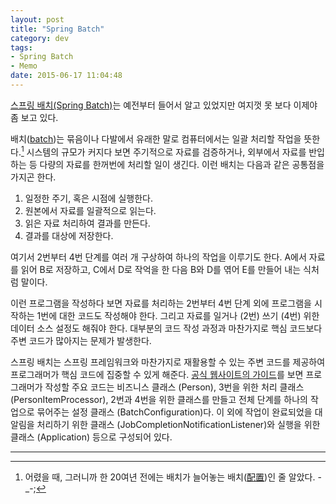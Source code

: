 ```yaml
---
layout: post
title: "Spring Batch"
category: dev
tags:
- Spring Batch
- Memo
date: 2015-06-17 11:04:48
---
```


[스프링 배치(Spring Batch)](http://projects.spring.io/spring-batch/)는 예전부터 들어서 알고 있었지만 여지껏 못 보다 이제야 좀 보고 있다.

배치([batch][batch])는 묶음이나 다발에서 유래한 말로 컴퓨터에서는 일괄 처리할 작업을 뜻한다.[^1] 시스템의 규모가 커지다 보면 주기적으로 자료를 검증하거나, 외부에서 자료를 반입하는 등 다량의 자료를 한꺼번에 처리할 일이 생긴다. 이런 배치는 다음과 같은 공통점을 가지곤 한다.

  1. 일정한 주기, 혹은 시점에 실행한다.
  2. 원본에서 자료를 일괄적으로 읽는다.
  3. 읽은 자료 처리하여 결과를 만든다.
  4. 결과를 대상에 저장한다.

여기서 2번부터 4번 단계를 여러 개 구상하여 하나의 작업을 이루기도 한다. A에서 자료를 읽어 B로 저장하고, C에서 D로 작억을 한 다음 B와 D를 엮어 E를 만들어 내는 식처럼 말이다.

이런 프로그램을 작성하다 보면 자료를 처리하는 2번부터 4번 단계 외에 프로그램을 시작하는 1번에 대한 코드도 작성해야 한다. 그리고 자료를 일거나 (2번) 쓰기 (4번) 위한 데이터 소스 설정도 해줘야 한다. 대부분의 코드 작성 과정과 마찬가지로 핵심 코드보다 주변 코드가 많아지는 문제가 발생한다.

스프링 배치는 스프링 프레임워크와 마찬가지로 재활용할 수 있는 주변 코드를 제공하여 프로그래머가 핵심 코드에 집중할 수 있게 해준다. [공식 웹사이트의 가이드](https://spring.io/guides/gs/batch-processing/)를 보면 프로그래머가 작성할 주요 코드는 비즈니스 클래스 (Person), 3번을 위한 처리 클래스 (PersonItemProcessor), 2번과 4번을 위한 클래스를 만들고 전체 단계를 하나의 작업으로 묶어주는 설정 클래스 (BatchConfiguration)다. 이 외에 작업이 완료되었을 대 알림을 처리하기 위한 클래스 (JobCompletionNotificationListener)와 실행을 위한 클래스 (Application) 등으로 구성되어 있다.

- - -

[^1]: 어렸을 때, 그러니까 한 20여년 전에는 배치가 늘어놓는 배치([配置][配置])인 줄 알았다. -_-;

[batch]: http://dic.daum.net/word/view.do?wordid=ekw000014362#eku000129293
[配置]: http://dic.daum.net/word/view.do?wordid=kkw000106112#kku000131523
